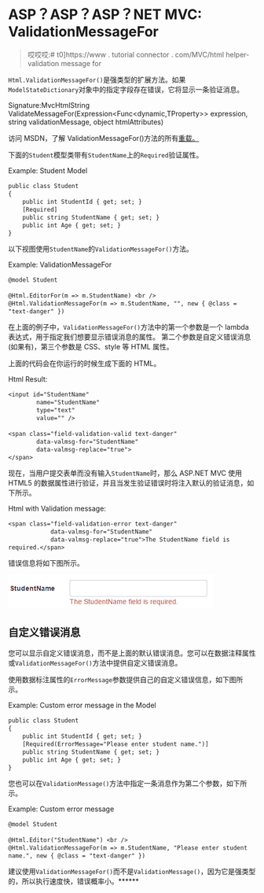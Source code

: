 # ASP？ASP？ASP？NET MVC: ValidationMessageFor

> 哎哎哎:# t0]https://www . tutorial connector . com/MVC/html helper-validation message for

`Html.ValidationMessageFor()`是强类型的扩展方法。如果`ModelStateDictionary`对象中的指定字段存在错误，它将显示一条验证消息。

Signature:MvcHtmlString ValidateMessageFor(Expression<Func<dynamic,TProperty>> expression, string validationMessage, object htmlAttributes)

访问 MSDN，了解 ValidationMessageFor()方法的所有[重载。](https://msdn.microsoft.com/en-us/library/system.web.mvc.html.validationextensions.validationmessagefor(v=vs.118).aspx)

下面的`Student`模型类带有`StudentName`上的`Required`验证属性。

Example: Student Model 

```
public class Student
{
    public int StudentId { get; set; }
    [Required]
    public string StudentName { get; set; }
    public int Age { get; set; }
} 
```

以下视图使用`StudentName`的`ValidationMessageFor()`方法。

Example: ValidationMessageFor 

```
@model Student  

@Html.EditorFor(m => m.StudentName) <br />
@Html.ValidationMessageFor(m => m.StudentName, "", new { @class = "text-danger" }) 
```

在上面的例子中，`ValidationMessageFor()`方法中的第一个参数是一个 lambda 表达式，用于指定我们想要显示错误消息的属性。 第二个参数是自定义错误消息(如果有)，第三个参数是 CSS、style 等 HTML 属性。

上面的代码会在你运行的时候生成下面的 HTML。

Html Result: 

```
<input id="StudentName" 
        name="StudentName" 
        type="text" 
        value="" />

<span class="field-validation-valid text-danger" 
        data-valmsg-for="StudentName" 
        data-valmsg-replace="true">
</span> 
```

现在，当用户提交表单而没有输入`StudentName`时，那么 ASP.NET MVC 使用 HTML5 的数据属性进行验证，并且当发生验证错误时将注入默认的验证消息，如下所示。

Html with Validation message: 

```
<span class="field-validation-error text-danger" 
            data-valmsg-for="StudentName" 
            data-valmsg-replace="true">The StudentName field is required.</span> 
```

错误信息将如下图所示。

[![](img/3508c78307d745bcefeed5315ce819ee.png)](../../Content/images/mvc/validationmessage.png)

## 自定义错误消息

您可以显示自定义错误消息，而不是上面的默认错误消息。您可以在数据注释属性或`ValidationMessageFor()`方法中提供自定义错误消息。

使用数据标注属性的`ErrorMessage`参数提供自己的自定义错误信息，如下图所示。

Example: Custom error message in the Model 

```
public class Student
{
    public int StudentId { get; set; }
    [Required(ErrorMessage="Please enter student name.")]
    public string StudentName { get; set; }
    public int Age { get; set; }
} 
```

您也可以在`ValidationMessage()`方法中指定一条消息作为第二个参数，如下所示。

Example: Custom error message 

```
@model Student  

@Html.Editor("StudentName") <br />
@Html.ValidationMessageFor(m => m.StudentName, "Please enter student name.", new { @class = "text-danger" }) 
```

建议使用`ValidationMessageFor()`而不是`ValidationMessage()`，因为它是强类型的，所以执行速度快，错误概率小。******